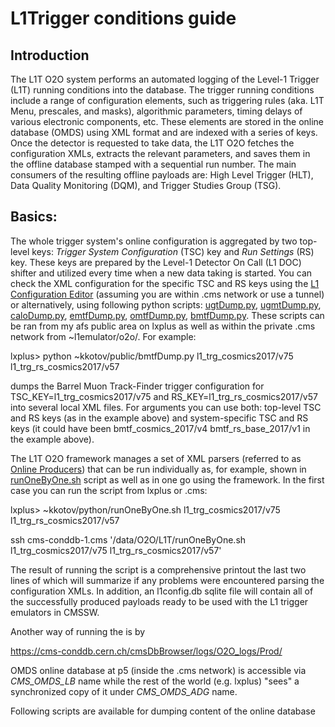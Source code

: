 # L1Trigger conditions guide 

## Introduction

The L1T O2O system performs an automated logging of the Level-1 Trigger (L1T) running conditions into the database.
The trigger running conditions include a range of configuration elements, such as triggering rules (aka. L1T Menu,
prescales, and masks), algorithmic parameters, timing delays of various electronic components, etc. These elements
are stored in the online database (OMDS) using XML format and are indexed with a series of keys. Once the detector
is requested to take data, the L1T O2O fetches the configuration XMLs, extracts the relevant parameters, and saves
them in the offline database stamped with a sequential run number. The main consumers of the resulting offline
payloads are: High Level Trigger (HLT), Data Quality Monitoring (DQM), and Trigger Studies Group (TSG).

## Basics:

The whole trigger system's online configuration is aggregated by two top-level keys: *Trigger System Configuration*
(TSC) key and *Run Settings* (RS) key. These keys are prepared by the Level-1 Detector On Call (L1 DOC) shifter and
utilized every time when a new data taking is started. You can check the XML configuration for the specific TSC
and RS keys using the [L1 Configuration Editor](https://l1ce.cms) (assuming you are within .cms network or use a
tunnel) or alternatively, using following python scripts:
[ugtDump.py](https://github.com/kkotov/cmssw/blob/o2oUtilities/L1TriggerConfig/Utilities/test/ugtDump.py),
[ugmtDump.py](https://github.com/kkotov/cmssw/blob/o2oUtilities/L1TriggerConfig/Utilities/test/ugmtDump.py),
[caloDump.py](https://github.com/kkotov/cmssw/blob/o2oUtilities/L1TriggerConfig/Utilities/test/caloDump.py),
[emtfDump.py](https://github.com/kkotov/cmssw/blob/o2oUtilities/L1TriggerConfig/Utilities/test/emtfDump.py),
[omtfDump.py](https://github.com/kkotov/cmssw/blob/o2oUtilities/L1TriggerConfig/Utilities/test/omtfDump.py),
[bmtfDump.py](https://github.com/kkotov/cmssw/blob/o2oUtilities/L1TriggerConfig/Utilities/test/bmtfDump.py).
These scripts can be ran from my afs public area on lxplus as well as within the private .cms network from
~l1emulator/o2o/. For example:

lxplus> python ~kkotov/public/bmtfDump.py l1\_trg\_cosmics2017/v75 l1\_trg\_rs\_cosmics2017/v57

dumps the Barrel Muon Track-Finder trigger configuration for TSC\_KEY=l1\_trg\_cosmics2017/v75 and
RS\_KEY=l1\_trg\_rs\_cosmics2017/v57 into several local XML files. For arguments you can use both: top-level
TSC and RS keys (as in the example above) and system-specific TSC and RS keys
(it could have been bmtf\_cosmics\_2017/v4 bmtf\_rs\_base\_2017/v1 in the example above).

The L1T O2O framework manages a set of XML parsers (referred to as [Online Producers](https://github.com/cms-sw/cmssw/tree/master/L1TriggerConfig/L1TConfigProducers/src))
that can be run individually as, for example, shown in [runOneByOne.sh](https://github.com/cms-sw/cmssw/blob/master/L1TriggerConfig/Utilities/test/runOneByOne.sh)
script as well as in one go using the framework. In the first case you can run the script from lxplus or .cms:

lxplus> ~kkotov/python/runOneByOne.sh l1\_trg\_cosmics2017/v75 l1\_trg\_rs\_cosmics2017/v57

ssh cms-conddb-1.cms '/data/O2O/L1T/runOneByOne.sh l1\_trg\_cosmics2017/v75 l1\_trg\_rs\_cosmics2017/v57'

The result of running the script is a comprehensive printout the last two lines of which will summarize if
any problems were encountered parsing the configuration XMLs. In addition, an l1config.db sqlite file will
contain all of the successfully produced payloads ready to be used with the L1 trigger emulators in CMSSW.

Another way of running the  is by  

https://cms-conddb.cern.ch/cmsDbBrowser/logs/O2O_logs/Prod/


OMDS online database at p5 (inside the .cms network) is accessible via *CMS_OMDS_LB* name while the rest of the world
(e.g. lxplus) "sees" a synchronized copy of it under *CMS_OMDS_ADG* name.

Following scripts are available for dumping content of the online database

